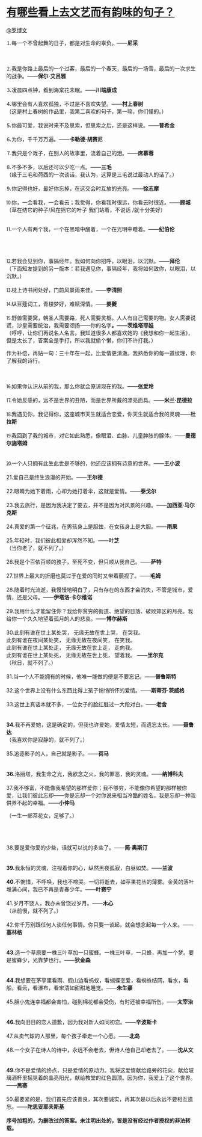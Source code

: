 
#  [有哪些看上去文艺而有韵味的句子？](https://zhihu.com/questions/30026173)



[@罗博文](https://zhihu.com/people/21a749307e6d380f4e64efd31aec8389)

<p>⒈每一个不曾起舞的日子，都是对生命的辜负。——<b>尼采</b></p><br><br>⒉我是你路上最后的一个过客，最后的一个春天，最后的一场雪，最后的一次求生的战争。——<b>保尔·艾吕雅</b><br><br>⒊凌晨四点钟，看到海棠花未眠。——<b>川端康成</b><br><br>⒋哪里会有人喜欢孤独，不过是不喜欢失望。——<b>村上春树</b><br>（这是村上春树的作品里，我第二喜欢的句子，第一嘛，你们懂的。）<br><br>⒌你最可爱，我说时来不及思索，但思索之后，还是这样说。——<b>普希金</b><br><br>⒍为你，千千万万遍。——<b>卡勒德·胡赛尼</b><br><br>⒎我只是个戏子，在别人的故事里，流着自己的泪。——<b>席慕蓉</b><br><br>⒏不多不多，以后还可以少吃一点。——<b>三毛</b><br>（缘于三毛和荷西的一次谈话，我认为，这算是三毛说过最动人的话了。）<br><br>⒐你记得也好，最好你忘掉，在这交会时互放的光亮。——<b>徐志摩</b><br><br>⒑你，一会看我，一会看云；我觉得，你看我时很远，你看云时很近。——<b>顾城</b><br>（草在结它的种子/风在摇它的叶子 我们站着，不说话 /就十分美好） <br><br><p>⒒一个人有两个我，一个在黑暗中醒着，一个在光明中睡着。——<b>纪伯伦</b></p><br><br><br>⒓若我会见到你，事隔经年。我如何向你招呼，以眼泪，以沉默。——<b>拜伦</b><br>（下面知友提到的另一版本：若我遇见你，事隔经年，我将如何致你，以眼泪，以沉默。）<br><br>⒔枕上诗书闲处好，门前风景雨来佳。——<b>李清照</b><br><br>⒕纵豆蔻词工，青楼梦好，难赋深情。——<b>姜夔</b><br><br>⒖野兽需要窝，朝圣人需要路，死人需要灵柩。人人有自己需要的物。女人需要说谎，沙皇需要统治，我需要颂扬——你的名字<b>。——茨维塔耶娃</b><br>（哼哼，让你们再说名人名言。我知道很多人都喜欢她的《我想和你一起生活》，但是太长了，答案全是手打，所以我就偷个懒，你们不许打我。）<br><p>作为补偿，再贴一句：三十年在一起，比爱情更清澈。我熟悉你的每一道纹理，你了解我的诗行。</p><br><br>⒗如果你认识从前的我，那么你就会原谅现在的我。——<b>张爱玲</b><br><br>⒘令她反感的，远不是世界的丑陋，而是世界所戴的漂亮面具。——<b>米兰·昆德拉</b><br><br>⒙我遇见你，我记得你，这座城市天生就适合恋爱，你天生就适合我的灵魂——<b>杜拉斯</b><br><br>⒚我回到了我的城市，对它如此熟悉，像眼泪、血脉、儿童肿胀的腺体。——<b>曼德尔施塔姆</b><br><br><br>⒛一个人只拥有此生此世是不够的，他还应该拥有诗意的世界。——<b>王小波</b><br><br>21.爱自己是终生浪漫的开始。——<b>王尔德</b><br><br>22.眼睛为她下着雨，心却为她打着伞，这就是爱情。——<b>泰戈尔</b><br><br>23.我去旅行，是因为我决定了要去，并不是因为对风景的兴趣。——<b>加西亚·马尔克斯</b><br><br>24.真爱的第一个征兆，在男孩身上是胆怯，在女孩身上是大胆。——<b>雨果</b><br><br>25.年轻时，我们彼此相爱却浑然不知。——<b>叶芝</b><br>（当你老了，就不列了。）<br><br>26.我是个百依百顺的孩子，至死不变，但只顺从我自己。——<b>萨特</b><br><br>27.世界上最大的折磨也莫过于在爱的同时又带着藐视了。——<b>毛姆</b><br><br>28.随着时光流逝，我慢慢地明白了，只有存在的东西才会消失，不管是城市，爱情，还是父母。——<b>伊塔洛·卡尔维诺</b><br><br>29.我用什么才能留住你？我给你贫穷的街道、绝望的日落、破败郊区的月亮。我给你一个久久地望着孤月的人的悲哀。——<b>博尔赫斯</b><br><br>30.此刻有谁在世上某处哭， 无缘无故在世上哭， 在哭我。 <br>         此刻有谁在夜间某处笑， 无缘无故在夜间笑， 在笑我。 <br>     此刻有谁在世上某处走， 无缘无故在世上走， 走向我。 <br>         此刻有谁在世上某处死， 无缘无故在世上死， 望着我。 ——<b>里尔克</b><br>（秋日，就不列了。）<br><br>31.当一个人不能拥有的时候，他唯一能做的便是不要忘记。——<b>普鲁斯特</b><br><br>32.这个世界上没有什么东西比得上孩子悄悄所怀的爱情。——<b>斯蒂芬·茨威格</b><br><br>33.这世上真话本就不多，一位女子的脸红胜过一大段对白。——<b>老舍</b><br><br><br><b>34.</b>我不再爱她，这是确定的，但我也许爱她，爱情太短，而遗忘太长。——<b>聂鲁达</b><br>（我喜欢你是寂静的，就不列了。）<br><br>35.追逐影子的人，自己就是影子。——<b>荷马</b><br><br><br><b>36.</b>洛丽塔，我生命之光，我欲念之火，我的罪恶，我的灵魂。——<b>纳博科夫</b><br><br>37.我不够富，不能像我希望的那样爱你；我不够穷，不能像你希望的那样被你爱，让我们彼此忘却——你是忘却一个对你说来相当冷酷的姓名，我是忘却一种我供养不起的幸福。——<b>小仲马</b><br><p>（一生一部茶花女，足够了。）</p><br><br><br>38.要是爱你爱的少些，话就可以说的多些了。——<b>简·奥斯汀</b><br><br><br><b>39.</b>我永恒的灵魂，注视着你的心，纵然黑夜孤寂，白昼如焚。——<b>兰波</b><br><br><b>40.</b>不惋惜，不呼唤，我也不啼哭。一切将逝去，如苹果花丛的薄雾。金黄的落叶堆满心间，我已不再是青春少年。——<b>叶赛宁</b><br><br>41.岁月不饶人，我亦未曾饶过岁月。——<b>木心</b><br>（从前慢，就不列了。）<br><br>42.你千万别跟任何人谈任何事情。你只要一谈起，就会想念起每一个人来。——<b>塞林格</b><br><br><br><b>4</b><b>3.</b>造一个草原要一株三叶草加一只蜜蜂。一株三叶草，一只蜂，再加一个梦。要是蜜蜂少，光靠梦也行。——<b>狄金森</b><br><br><br><b>44.</b>我想要在茅亭里看雨、假山边看蚂蚁，看蝴蝶恋爱，看蜘蛛结网，看水，看船，看云，看瀑布，看宋清如甜甜地睡觉。——<b>朱生豪</b><br><br>45.胆小鬼连幸福都会害怕，碰到棉花都会受伤，有时还被幸福所伤。——<b>太宰治</b><br><br><br><strong>46.</strong>我向旧日的恋人道歉，因为我对新人如同初恋。——<b>辛波斯卡</b><br><br>47.从卖气球的人那里，每个孩子牵走一个心愿。——<b>北岛</b><br><br>48.一个女子在诗人的诗中，永远不会老去，但诗人他自己却老去了。——<b>沈从文</b><br><br><br><b>49.</b>你不是爱情的终点，只是爱情的原动力。我将这爱情献给路旁的花朵，献给玻璃酒杯里摇晃着的晶亮阳光，献给教堂的红色圆顶。因为你，我爱上了这个世界。——<b>黑塞</b><br><br>50.最要紧的是，我们首先应该善良，其次要诚实，再其次是以后永远不要相互遗忘。——<b>陀思妥耶夫斯基</b><br><br><strong>序号加粗的，为删改过的答案。未注明出处的，皆是没有经过作者授权的非法转载。</strong>